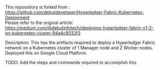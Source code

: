 This reposotiory is forked from : https://github.com/debutdeveloper/Hyperledger-Fabric-Kubernetes-Deployment <br/>
Please refer to the original article: https://medium.com/@debutinfotech/deploying-hyperledger-fabric-v1-2-on-kubernetes-cluster-94a4c8032f3

Description:
This has the artifacts required to deploy a Hyperledger Fabric network on a Kubernetes cluster of 1 Manager node and 2 Worker nodes.
Deployed this on Google Cloud Platform.


TODO:
Add the steps and commands required to accomplish this.
